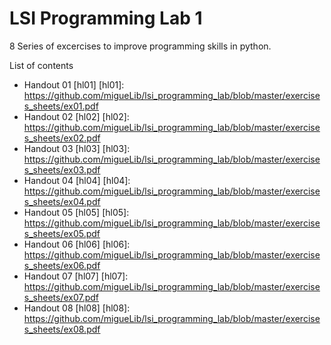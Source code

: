 # LSI Programming Lab 1

8 Series of excercises to improve programming skills in python.

List of contents
- Handout 01 [hl01]
[hl01]: https://github.com/migueLib/lsi_programming_lab/blob/master/exercises_sheets/ex01.pdf
- Handout 02 [hl02]
[hl02]: https://github.com/migueLib/lsi_programming_lab/blob/master/exercises_sheets/ex02.pdf
- Handout 03 [hl03]
[hl03]: https://github.com/migueLib/lsi_programming_lab/blob/master/exercises_sheets/ex03.pdf
- Handout 04 [hl04]
[hl04]: https://github.com/migueLib/lsi_programming_lab/blob/master/exercises_sheets/ex04.pdf
- Handout 05 [hl05]
[hl05]: https://github.com/migueLib/lsi_programming_lab/blob/master/exercises_sheets/ex05.pdf
- Handout 06 [hl06]
[hl06]: https://github.com/migueLib/lsi_programming_lab/blob/master/exercises_sheets/ex06.pdf
- Handout 07 [hl07]
[hl07]: https://github.com/migueLib/lsi_programming_lab/blob/master/exercises_sheets/ex07.pdf
- Handout 08 [hl08]
[hl08]: https://github.com/migueLib/lsi_programming_lab/blob/master/exercises_sheets/ex08.pdf